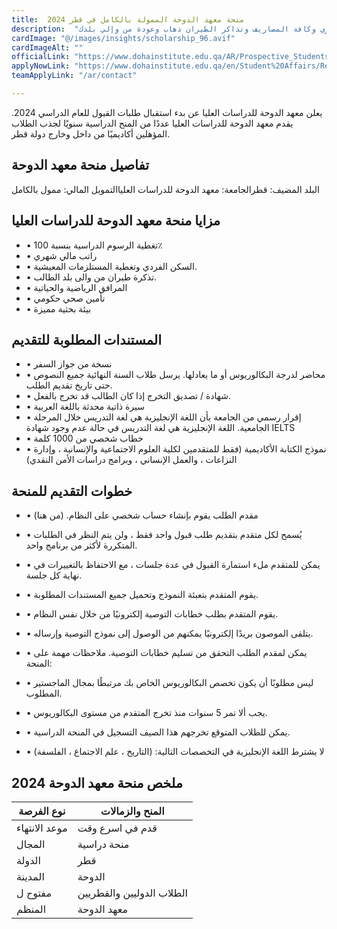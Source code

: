 ```yaml
---
title:  منحة معهد الدوحة الممولة بالكامل في قطر 2024 
description:  "قدم الآن في منحة معهد الدوحة الممولة بالكامل في قطر براتب شهري وكافة المصاريف وتذاكر الطيران ذهاب وعودة من وإلي بلدك." 
cardImage: "@/images/insights/scholarship_96.avif" 
cardImageAlt: "" 
officialLink: "https://www.dohainstitute.edu.qa/AR/Prospective_Students/Admissions/Pages/scholorships_new.aspx" 
applyNowLink: "https://www.dohainstitute.edu.qa/en/Student%20Affairs/Registration/Pages/default.aspx" 
teamApplyLink: "/ar/contact"

---
```


يعلن معهد الدوحة للدراسات العليا عن بدء استقبال طلبات القبول للعام الدراسي 2024. يقدم معهد الدوحة للدراسات العليا عددًا من المنح الدراسية سنويًا لجذب الطلاب المؤهلين أكاديميًا من داخل وخارج دولة قطر.

## تفاصيل منحة معهد الدوحة

البلد المضيف: قطرالجامعة: معهد الدوحة للدراسات العلياالتمويل المالي: ممول بالكامل

## مزايا منحة معهد الدوحة للدراسات العليا

- • تغطية الرسوم الدراسية بنسبة 100٪
- • راتب مالي شهري
- • السكن الفردي وتغطية المستلزمات المعيشية.
- • تذكرة طيران من والى بلد الطالب.
- • المرافق الرياضية والحياتية
- • تأمين صحي حكومي
- • بيئة بحثية مميزة

## المستندات المطلوبة للتقديم

- • نسخة من جواز السفر
- • محاضر لدرجة البكالوريوس أو ما يعادلها. يرسل طلاب السنة النهائية جميع النصوص حتى تاريخ تقديم الطلب.
- • شهادة / تصديق التخرج إذا كان الطالب قد تخرج بالفعل.
- • سيرة ذاتية محدثة باللغة العربية
- • إقرار رسمي من الجامعة بأن اللغة الإنجليزية هي لغة التدريس خلال المرحلة الجامعية. اللغة الإنجليزية هي لغة التدريس في حالة عدم وجود شهادة IELTS
- • خطاب شخصي من 1000 كلمة
- • نموذج الكتابة الأكاديمية (فقط للمتقدمين لكلية العلوم الاجتماعية والإنسانية ، وإدارة النزاعات ، والعمل الإنساني ، وبرامج دراسات الأمن النقدي)

## خطوات التقديم للمنحة

- • مقدم الطلب يقوم بإنشاء حساب شخصي على النظام. (من هنا)
- • يُسمح لكل متقدم بتقديم طلب قبول واحد فقط ، ولن يتم النظر في الطلبات المتكررة لأكثر من برنامج واحد.
- • يمكن للمتقدم ملء استمارة القبول في عدة جلسات ، مع الاحتفاظ بالتغييرات في نهاية كل جلسة.
- • يقوم المتقدم بتعبئة النموذج وتحميل جميع المستندات المطلوبة.
- • يقوم المتقدم بطلب خطابات التوصية إلكترونيًا من خلال نفس النظام.
- • يتلقى الموصون بريدًا إلكترونيًا يمكنهم من الوصول إلى نموذج التوصية وإرساله.
- • يمكن لمقدم الطلب التحقق من تسليم خطابات التوصية. ملاحظات مهمة على المنحة:

- • ليس مطلوبًا أن يكون تخصص البكالوريوس الخاص بك مرتبطًا بمجال الماجستير المطلوب.
- • يجب ألا تمر 5 سنوات منذ تخرج المتقدم من مستوى البكالوريوس.
- • يمكن للطلاب المتوقع تخرجهم هذا الصيف التسجيل في المنحة الدراسية.
- • لا يشترط اللغة الإنجليزية في التخصصات التالية: (التاريخ ، علم الاجتماع ، الفلسفة)

## ملخص منحة معهد الدوحة 2024

| نوع الفرصة | المنح والزمالات |
| --- | --- |
| موعد الانتهاء | قدم في اسرع وقت |
| المجال | منحة دراسية |
| الدولة | قطر |
| المدينة | الدوحة |
| مفتوح ل | الطلاب الدوليين والقطريين |
| المنظم | معهد الدوحة |


